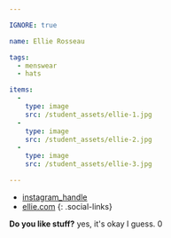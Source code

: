 ```yaml
---

IGNORE: true

name: Ellie Rosseau

tags:
  - menswear
  - hats

items:
  -
    type: image
    src: /student_assets/ellie-1.jpg
  -
    type: image
    src: /student_assets/ellie-2.jpg
  -
    type: image
    src: /student_assets/ellie-3.jpg

---
```


* [instagram_handle](https://www.instagram.com/louispileggi/)
* [ellie.com](https://ellie.com)
{: .social-links}

**Do you like stuff?** yes, it's okay I guess.
0
